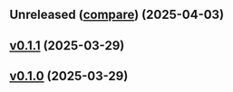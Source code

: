 <!-- insertion marker -->
<a name="Unreleased"></a>
## Unreleased ([compare](https://github.com/yeongseon/excel-dbapi/compare/v0.1.1...HEAD)) (2025-04-03)

<!-- insertion marker -->
<a name="v0.1.1"></a>

## [v0.1.1](https://github.com/yeongseon/excel-dbapi/compare/v0.1.0...v0.1.1) (2025-03-29)

<a name="v0.1.0"></a>

## [v0.1.0](https://github.com/yeongseon/excel-dbapi/compare/96fbe280d7ce9e031d2df94ea950fed99ba1d283...v0.1.0) (2025-03-29)

